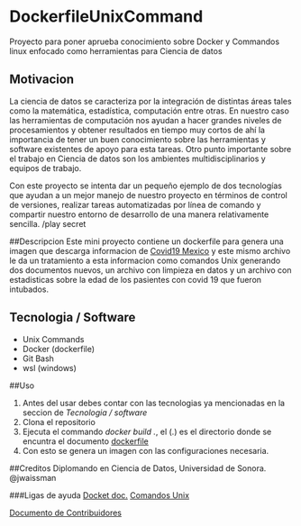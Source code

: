 # DockerfileUnixCommand
Proyecto para poner aprueba conocimiento sobre Docker y Commandos linux enfocado como herramientas para Ciencia de datos

## Motivacion
La ciencia de datos se caracteriza por la integración de distintas áreas tales 
como la matemática, estadística, computación entre otras. En nuestro caso las 
herramientas de computación nos ayudan a hacer grandes niveles de procesamientos 
y obtener resultados en tiempo muy cortos de ahí la importancia de tener 
un buen conocimiento sobre las herramientas y software existentes de apoyo para esta tareas. 
Otro punto importante sobre el trabajo en Ciencia de datos son los ambientes multidisciplinarios y equipos de trabajo.

Con este proyecto se intenta dar un pequeño ejemplo de dos tecnologías que ayudan a un mejor manejo 
de nuestro proyecto en términos de control de versiones, realizar tareas automatizadas por línea de comando
y compartir nuestro entorno de desarrollo de una manera relativamente sencilla.
/play secret

##Descripcion
Este mini proyecto contiene un dockerfile para genera una imagen que descarga informacion de [Covid19 Mexico](http://datosabiertos.salud.gob.mx/gobmx/salud/datos_abiertos/datos_abiertos_covid19.zip)
y este mismo archivo le da un tratamiento a esta informacion como comandos Unix generando dos documentos nuevos, un archivo con limpieza en datos y un archivo con estadisticas sobre la edad de los pasientes 
con covid 19 que fueron intubados.

## Tecnologia / Software
* Unix Commands
* Docker (dockerfile)
* Git Bash
* wsl (windows)

##Uso
1. Antes del usar debes contar con las tecnologias ya mencionadas en la seccion de _Tecnologia / software_
2. Clona el repositorio
3. Ejecuta el commando *docker build <imagen-name> .*, el (.) es el directorio donde se encuntra el documento
[dockerfile](/Dockerfile.)
4. Con esto se genera un imagen con las configuraciones necesaria.

##Creditos
Diplomando en Ciencia de Datos, Universidad de Sonora.
@jwaissman

###Ligas de ayuda
[Docket doc.](https://docs.docker.com/)
[Comandos Unix](http://swcarpentry.github.io/shell-novice/)

[Documento de Contribuidores](/CONTRIBUTING.md) 